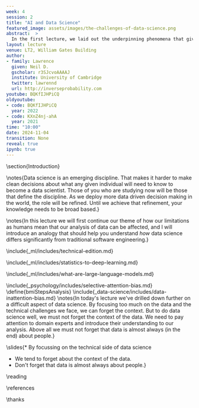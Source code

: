 ```yaml
---
week: 4
session: 2
title: "AI and Data Science"
featured_image: assets/images/the-challenges-of-data-science.png
abstract:  >
  In the first lecture, we laid out the underpinning phenomena that give us the landscape of data science. In this lecture we unpick the challenges that landscape presents us with. The material gives you context for why data science is very different from standard software engineering, and how data science problems need to be approached including the many different aspects that need to be considered. We will look at the challenges of deploying data science solutions in practice. We categorize them into three groups.
layout: lecture
venue: LT2, William Gates Building
author:
- family: Lawrence
  given: Neil D.
  gscholar: r3SJcvoAAAAJ
  institute: University of Cambridge
  twitter: lawrennd
  url: http://inverseprobability.com
youtube: BQKfIJHPiCQ
oldyoutube: 
- code: BQKfIJHPiCQ
  year: 2022
- code: KXnZ4nj-ahA
  year: 2021
time: "10:00"
date: 2024-11-04
transition: None
reveal: true
ipynb: true
---
```


<!--

* AI and Data Science
  * Machine Learning Definition
  * Prediction Example from DSA
  * Deep Learning
  * LLMs – Probability Conversations
* The Challenges of Data Science I
  * Complexity in Action
  * Selective Attention Bias
  * Data Theatre
  * The Art of Statistics

-->
\section{Introduction}

\notes{Data science is an emerging discipline. That makes it harder to make clean decisions about what any given individual will need to know to become a data scientist. Those of you who are studying now will be those that define the discipline. As we deploy more data driven decision making in the world, the role will be refined. Until we achieve that refinement, your knowledge needs to be broad based.}

\notes{In this lecture we will first continue our theme of how our limitations as humans mean that our analysis of data can be affected, and I will introduce an analogy that should help you understand *how* data science differs significantly from traditional software engineering.}

\include{_ml/includes/technical-edition.md}

\include{_ml/includes/statistics-to-deep-learning.md}

\include{_ml/includes/what-are-large-language-models.md}


\include{_psychology/includes/selective-attention-bias.md}
\define{bmiStepsAnalysis}
\include{_data-science/includes/data-inattention-bias.md}
\notes{In today's lecture we've drilled down further on a difficult aspect of data science. By focusing too much on the data and the technical challenges we face, we can forget the context. But to do data science well, we must not forget the context of the data. We need to pay attention to domain experts and introduce their understanding to our analysis. Above all we must not forget that data is almost always (in the end) about people.}

\slides{* By focussing on the technical side of data science
* We tend to forget about the context of the data.
* Don't forget that data is almost always about people.}


<!--


\newslide{Background: Big Data}
\slides{
* Data is Pervasive phenomenon that affects all aspects of our activities

* Data diffusiveness is both a challenge and an opportunity
}
include{_data-science/includes/gartner-hype-cycle-ai-bd-dm-dl-ml.md}

include{_ml/includes/statistics-to-deep-learning.md}

include{_ml/includes/what-are-large-language-models.md}

\subsection{Conclusions}



include{_data-science/includes/societal-effects.md}
include{_data-science/includes/three-data-science-challenges.md}
\notes{You can also check this \addblog{Three Data Science Challenges}{2016/07/01/data-science-challenges}}

\subsection{Paradoxes of Data Society}

include{_ai/includes/bear-of-little-brain.md}
include{_data-science/includes/big-data-paradox.md}
include{_data-science/includes/breadth-or-depth.md}
include{_data-science/includes/big-model-paradox.md}
include{_policy/includes/diane-coyle-fitzwilliam-lecture.md}
include{_policy/includes/data-as-a-convener.md}


include{_data-science/includes/value-of-data.md}
include{_data-science/includes/privacy-intro.md}
include{_data-science/includes/hate-speech-or-political-dissent.md}
include{_data-science/includes/marketing-and-free-will.md}
include{_data-science/includes/digital-revolution-and-inequality.md}
include{_data-science/includes/privacy-amelioration.md}
\section{Delve}

include{_delve/includes/delve-report-list.md}

\notes{There is lots of hope for the role data science and AI could play, but we’re still a way off from being AI-ready. Further attention is needed on some of the foundational issues around data use – access, skills, culture – before we can begin to talk in earnest about deploying AI. [link here to data readiness]}

include{_delve/includes/delve-data-report.md}
include{_delve/includes/data-report-recommendations.md}

\notes{Delivering a rapid response requires the ability to quickly convene teams from across disciplines (and often institutions) around a key question. To facilitate this, we also used ideas from \addblog{open data science}{2014/07/01/open-data-science} to facilitate communication and understanding.}

include{_governance/includes/data-trusts.md}
include{_data-science/includes/data-science-africa.md}

\notes{We separated the challenges we face into three groups: (1) paradoxes of the odern data society, (2) quantifying the value of data and (3) privacy loss of control and marginalization. We've noted the origins of the paradoxes, speculating that it is based in a form of data (or modelling) inattention bias demonstrated through the Gorilla. We've drawn parallels between challenges of rewarding the addition of value and the credit assignment problem in reinforecement learning and we've looked at approaches to introduce the voice of marginalized societies and people into the conversation.}

\subsection{Conclusions}

\slides{* Bandwidth constraints of humans
* Big Data Paradox
* Big Model Paradox
* Data as a Convener
* Decomposition of Complex Models
}

\notes{The particular circumstances of the Covid-19 pandemic have highlighted the challenges of integrating scientific ideas to answer policy questions. In this talk, we've given a formal introduction to the problem, the difficulty of communicating between individuals (particularly from different domains) and reviewed the ideas and solutions we used in the Delve initiative.}

\notes{Recommendations from the DELVE Data report suggest that more effort needs to be placed into working in this manner in normal circumstances, so that when an emergency occurs we are better prepared to deal with the questions we face. Other approaches prosed include data trusts.}

\notes{When we combine these difficult challenges with complex models, we need to put more effort into decomposing our models so that they may be calibrated and re-integrated at appropriate fidelities.}

-->
\reading

\references

\thanks
